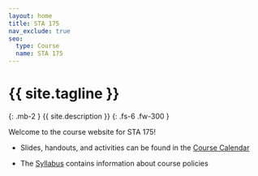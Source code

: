 ```yaml
---
layout: home
title: STA 175
nav_exclude: true
seo:
  type: Course
  name: STA 175
---
```


# {{ site.tagline }}
{: .mb-2 }
{{ site.description }}
{: .fs-6 .fw-300 }


Welcome to the course website for STA 175!

* Slides, handouts, and activities can be found in the [Course Calendar](https://sta175.github.io/calendar/)

* The [Syllabus](https://sta175.github.io/about/) contains information about course policies